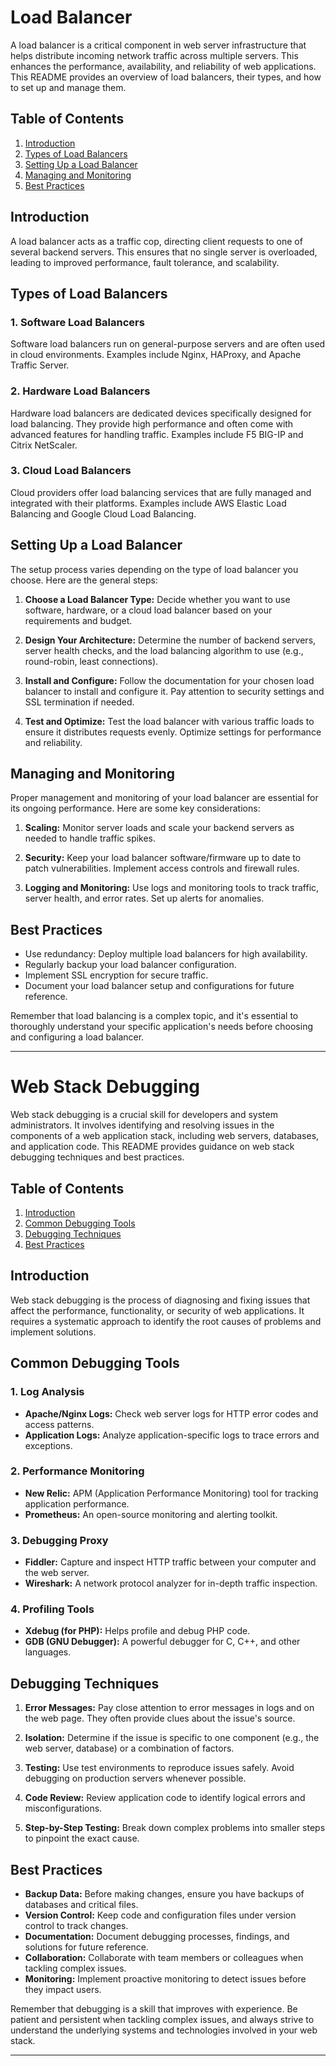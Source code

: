 
# Load Balancer

A load balancer is a critical component in web server infrastructure that helps distribute incoming network traffic across multiple servers. This enhances the performance, availability, and reliability of web applications. This README provides an overview of load balancers, their types, and how to set up and manage them.

## Table of Contents

1. [Introduction](#introduction)
2. [Types of Load Balancers](#types-of-load-balancers)
3. [Setting Up a Load Balancer](#setting-up-a-load-balancer)
4. [Managing and Monitoring](#managing-and-monitoring)
5. [Best Practices](#best-practices)

## Introduction

A load balancer acts as a traffic cop, directing client requests to one of several backend servers. This ensures that no single server is overloaded, leading to improved performance, fault tolerance, and scalability.

## Types of Load Balancers

### 1. Software Load Balancers

Software load balancers run on general-purpose servers and are often used in cloud environments. Examples include Nginx, HAProxy, and Apache Traffic Server.

### 2. Hardware Load Balancers

Hardware load balancers are dedicated devices specifically designed for load balancing. They provide high performance and often come with advanced features for handling traffic. Examples include F5 BIG-IP and Citrix NetScaler.

### 3. Cloud Load Balancers

Cloud providers offer load balancing services that are fully managed and integrated with their platforms. Examples include AWS Elastic Load Balancing and Google Cloud Load Balancing.

## Setting Up a Load Balancer

The setup process varies depending on the type of load balancer you choose. Here are the general steps:

1. **Choose a Load Balancer Type:** Decide whether you want to use software, hardware, or a cloud load balancer based on your requirements and budget.

2. **Design Your Architecture:** Determine the number of backend servers, server health checks, and the load balancing algorithm to use (e.g., round-robin, least connections).

3. **Install and Configure:** Follow the documentation for your chosen load balancer to install and configure it. Pay attention to security settings and SSL termination if needed.

4. **Test and Optimize:** Test the load balancer with various traffic loads to ensure it distributes requests evenly. Optimize settings for performance and reliability.

## Managing and Monitoring

Proper management and monitoring of your load balancer are essential for its ongoing performance. Here are some key considerations:

1. **Scaling:** Monitor server loads and scale your backend servers as needed to handle traffic spikes.

2. **Security:** Keep your load balancer software/firmware up to date to patch vulnerabilities. Implement access controls and firewall rules.

3. **Logging and Monitoring:** Use logs and monitoring tools to track traffic, server health, and error rates. Set up alerts for anomalies.

## Best Practices

- Use redundancy: Deploy multiple load balancers for high availability.
- Regularly backup your load balancer configuration.
- Implement SSL encryption for secure traffic.
- Document your load balancer setup and configurations for future reference.

Remember that load balancing is a complex topic, and it's essential to thoroughly understand your specific application's needs before choosing and configuring a load balancer.

---

# Web Stack Debugging

Web stack debugging is a crucial skill for developers and system administrators. It involves identifying and resolving issues in the components of a web application stack, including web servers, databases, and application code. This README provides guidance on web stack debugging techniques and best practices.

## Table of Contents

1. [Introduction](#introduction)
2. [Common Debugging Tools](#common-debugging-tools)
3. [Debugging Techniques](#debugging-techniques)
4. [Best Practices](#best-practices)

## Introduction

Web stack debugging is the process of diagnosing and fixing issues that affect the performance, functionality, or security of web applications. It requires a systematic approach to identify the root causes of problems and implement solutions.

## Common Debugging Tools

### 1. Log Analysis

- **Apache/Nginx Logs:** Check web server logs for HTTP error codes and access patterns.
- **Application Logs:** Analyze application-specific logs to trace errors and exceptions.

### 2. Performance Monitoring

- **New Relic:** APM (Application Performance Monitoring) tool for tracking application performance.
- **Prometheus:** An open-source monitoring and alerting toolkit.

### 3. Debugging Proxy

- **Fiddler:** Capture and inspect HTTP traffic between your computer and the web server.
- **Wireshark:** A network protocol analyzer for in-depth traffic inspection.

### 4. Profiling Tools

- **Xdebug (for PHP):** Helps profile and debug PHP code.
- **GDB (GNU Debugger):** A powerful debugger for C, C++, and other languages.

## Debugging Techniques

1. **Error Messages:** Pay close attention to error messages in logs and on the web page. They often provide clues about the issue's source.

2. **Isolation:** Determine if the issue is specific to one component (e.g., the web server, database) or a combination of factors.

3. **Testing:** Use test environments to reproduce issues safely. Avoid debugging on production servers whenever possible.

4. **Code Review:** Review application code to identify logical errors and misconfigurations.

5. **Step-by-Step Testing:** Break down complex problems into smaller steps to pinpoint the exact cause.

## Best Practices

- **Backup Data:** Before making changes, ensure you have backups of databases and critical files.
- **Version Control:** Keep code and configuration files under version control to track changes.
- **Documentation:** Document debugging processes, findings, and solutions for future reference.
- **Collaboration:** Collaborate with team members or colleagues when tackling complex issues.
- **Monitoring:** Implement proactive monitoring to detect issues before they impact users.

Remember that debugging is a skill that improves with experience. Be patient and persistent when tackling complex issues, and always strive to understand the underlying systems and technologies involved in your web stack.

---
